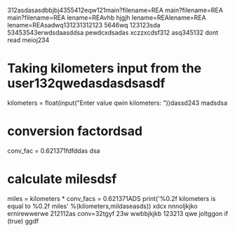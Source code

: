 312asdasasdbbjbj4355412eqw121main?filename=REA
main?filename=REA
main?filename=REA
lename=REAvhb hjgjh
lename=REAlename=REA
lename=REAsadwq131231312123
5646wq
123123sda
53453543erwdsdaasddsa
pewdcxdsadas
xczzxcdsf312
asq345132
dont read meioj234
# Taking kilometers input from the user132qwedasdasdsasdf
kilometers = float(input("Enter value qwin kilometers: "))dassd243
madsdsa
# conversion factordsad
conv_fac = 0.621371fdfddas
dsa
# calculate milesdsf
miles = kilometers * conv_facs = 0.621371ADS
print('%0.2f kilometers is equal to %0.2f miles' %(kilometers,mildaseasds))
xdcx  nnnoljkjko
ernirewwerwe
212112as
conv=32tgyf
23w
wwbbjkjkb
123213
qwe
joltggon if (true)
ggdf
